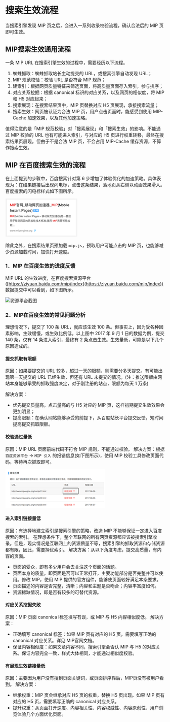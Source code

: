# 搜索生效流程

当搜索引擎发现 MIP 页之后，会进入一系列收录校验流程，确认合法后的 MIP 页即可生效。

## MIP搜索生效通用流程

一条 MIP URL 在搜索引擎生效的过程中，需要经历以下流程。

1. 蜘蛛抓取：蜘蛛抓取站长主动提交的 URL，或搜索引擎自动发现 URL；
2. MIP 规范校验：校验 URL 是否符合 MIP 规范；
3. 建索引：根据网页质量特征来筛选页面，将高质量页面存入索引，参与排序；
4. 对应关系挖掘：根据 canonical 标识的对应关系，以及网页的相似度，将 MIP 和 H5 对应起来；
5. 搜索展现：在搜索结果页中，MIP 页替换对应 H5 页展现，承接搜索流量；
6. 搜索生效：网页被认证为合法 MIP 页，用户点击页面时，能感受到使用 MIP-Cache 加速效果，以及其他加速策略。

值得注意的是「MIP 规范校验」对「搜索展现」和「搜索生效」的影响。不能通过 MIP 校验的 URL 也有可能进入索引，与对应的 H5 页进行权重转移，最终在搜索结果页展现。但由于不是合法 MIP 页，不会占用 MIP-Cache 缓存资源，不算作搜索生效。

## MIP 在百度搜索生效的流程

在上面提到的步骤中，百度搜索针对第 6 步增加了体验优化的加速策略。具体表现为：在结果链接后出现闪电标，点击这条结果，落地页从右侧以动画效果滑入。百度搜索的闪电标样式如下图所示。

![百度搜索闪电标志](./images/mip-flag.png)

除此之外，在搜索结果页预加载 `mip.js`，预取用户可能点击的 MIP 页，也能够减少资源加载时间，加快打开速度。

### 1．MIP 在百度生效的进度反馈

MIP URL 的生效进度，在百度搜索资源平台 ([https://ziyuan.baidu.com/mip/index](https://ziyuan.baidu.com/mip/index)) 数据提交中可以看到，如下图所示。

![资源平台截图](./image/mip-data.png)

### 2．MIP在百度生效的常见问题分析

理想情况下，提交了 100 条 URL，就应该生效 100 条。但事实上，因为受各种因素影响，生效缓慢，或生效比例低。以上图中 2017 年 9 月 1 日的数据为例，提交 140 条，仅有 14 条进入索引，最终有 2 条点击生效。生效量低，可能是以下几个原因造成的。

#### 提交抓取有限额

原因：如果要提交的 URL 较多，超过一天的限额，则需要分多天提交。有可能出现第一天提交的 URL 已经生效，但还有 URL 未提交的情况。(注：推送限额由网站本身能够承受的抓取强度决定，对于刚注册的站点，限额为每天 1 万条)

解决方案：

- 优先提交质量高，点击量高的与 H5 对应的 MIP 页，这样初期提交生效效果会更加明显；
- 提高限额：在确认网站能够承受的前提下，从百度站长平台提交反馈，短时间提高提交抓取限额。

#### 校验通过量低

原因：MIP URL 页面前端代码不符合 MIP 规则，不能通过校验。
解决方案：根据 `百度资源平台` -> `MIP 引入` 的报错信息(如下图所示)，使用 MIP 校验工具修改页面代码，等待再次抓取即可。
  
![mip校验](./images/mip-validate.png)

#### 进入索引链接量低

原因：有选择地建立索引是搜索引擎的策略，改造 MIP 不能够保证一定进入百度搜索的索引。
在理想条件下，整个互联网的所有网页资源都应该被搜索引擎收录。但是，现实情况是互联网上的资源质量不等，搜索引擎的抓取资源和存储资源都有限，因此，需要择优索引。
解决方案：从以下角度考虑，提交高质量，有内容的页面。

- 页面的受众，即有多少用户会去关注这个页面的话题。
- 页面本身的质量，即页面是否可以正常打开，主要功能部分是否完整并可以使用。修改 MIP，使用 MIP 提供的官方组件，能够使页面较好满足本条要求。
- 页面描述的内容是否完整，清晰；内容和主题是否吻合；内容丰富度如何。
- 资源稀缺情况，即是否有较多的可替代资源。

#### 对应关系挖掘失败

原因：MIP 页面 canonica l标签填写有误，或 MIP 与 H5 内容相似度低。
解决方案：

- 正确填写 canonical 标签：如果 MIP 页有对应的 H5 页，需要填写正确的 canonical 对应关系。详见 MIP官网文档。
- 保证内容相似度：如果文章内容不同，搜索引擎会否认 MIP 与 H5 的对应关系。保证内容完全一致，样式大体相同，才能通过相似度校验。

#### 有展现生效链接量低

原因：主要因为用户没有搜到页面关键词，或页面排序靠后，MIP页没有被用户看到。
解决方案：

- 继承权重：MIP 页会继承对应 H5 页的权重，替换 H5 页出现。如果 MIP 页有对应的 H5 页，需要填写正确的 canonical 对应关系。
- 提升权重：从页面打开速度、内容相关性、内容权威性、内容原创性、用户浏览体验几个方面优化页面。
